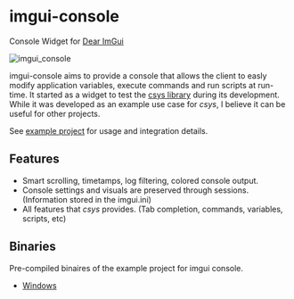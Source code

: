 # imgui-console
Console Widget for [Dear ImGui](https://github.com/ocornut/imgui)

![imgui_console](https://user-images.githubusercontent.com/46074377/85931741-7b756200-b87b-11ea-9112-89d7fca305a0.gif)

imgui-console aims to provide a console that allows the client to easly modify application variables, execute commands and run scripts at run-time. It started as a widget to test the [csys library](https://github.com/rmxbalanque/csys) during its development. While it was developed as an example use case for _csys_, I believe it can be useful for other projects.

See [example project](/example) for usage and integration details.

## Features
- Smart scrolling, timetamps, log filtering, colored console output.
- Console settings and visuals are preserved through sessions. (Information stored in the imgui.ini)
- All features that _csys_ provides. (Tab completion, commands, variables, scripts, etc)

## Binaries
Pre-compiled binaires of the example project for imgui console.
- [Windows](https://drive.google.com/uc?export=download&id=1aDuMkUG-enGSPa9SxILljgCFPuR0guPa)

